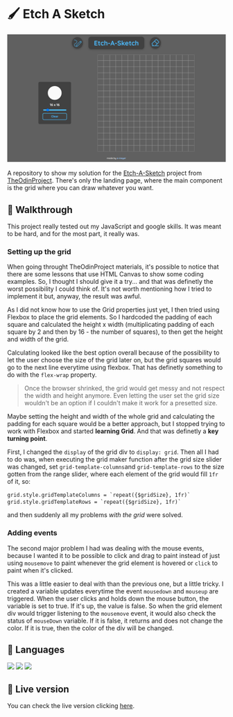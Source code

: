 ﻿
# :paintbrush: Etch A Sketch

![Image of the page](https://github.com/e-meyer/etch-a-sketch/blob/main/images/final-layout.png)

A repository to show my solution for the [Etch-A-Sketch](https://www.theodinproject.com/lessons/foundations-etch-a-sketch) project from [TheOdinProject](https://theodinproject.com). There's only the landing page, where the main component is the grid where you can draw whatever you want.

## :scroll: Walkthrough

This project really tested out my JavaScript and google skills. It was meant to be hard, and for the most part, it really was. 

### Setting up the grid

When going throught TheOdinProject materials, it's possible to notice that there are some lessons that use HTML Canvas to show some coding examples. So, I thought I should give it a try... and that was definetly the worst possibility I could think of. It's not worth mentioning how I tried to implement it but, anyway, the result was awful.

As I did not know how to use the Grid properties just yet, I then tried using Flexbox to place the grid elements. So I hardcoded the padding of each square and calculated the height x width (multiplicating padding of each square by 2 and then by 16 - the number of squares), to then get the height and width of the grid. 

Calculating looked like the best option overall because of the possibility to let the user choose the size of the grid later on, but the grid squares would go to the next line everytime using flexbox. That has definetly something to do with the `flex-wrap` property.

> Once the browser shrinked, the grid would get messy and not respect the width and height anymore. Even letting the user set the grid size wouldn't be an option if I couldn't make it work for a presetted size.

Maybe setting the height and width of the whole grid and calculating the padding for each square would be a better approach, but I stopped trying to work with Flexbox and started **learning Grid**. And that was definetly a **key turning point**.

First, I changed the `display` of the grid div to `display: grid`. Then all I had to do was, when executing the grid maker function after the grid size slider was changed,  set `grid-template-columns`and `grid-template-rows` to the size gotten from the range slider, where each element of the grid would fill `1fr` of it, so:

    grid.style.gridTemplateColumns = `repeat({$gridSize}, 1fr)`
    grid.style.gridTemplateRows = `repeat({$gridSize}, 1fr)`

and then suddenly all my problems _with the grid_ were solved.

### Adding events

The second major problem I had was dealing with the mouse events, because I wanted it to be possible to click and drag to paint instead of just using `mousemove` to paint whenever the grid element is hovered or `click` to paint when it's clicked.

This was a little easier to deal with than the previous one, but a little tricky. I created a variable updates everytime the event `mousedown` and `mouseup` are triggered. When the user clicks and holds down the mouse button, the variable is set to true. If it's up, the value is false. So when the grid element div would trigger listening to the `mousemove` event, it would also check the status of `mouseDown` variable. If it is false, it returns and does not change the color. If it is true, then the color of the div will be changed.

## :abacus: Languages

<img src="https://img.shields.io/badge/JavaScript-F7DF1E?style=for-the-badge&logo=javascript&logoColor=black"/>

<img src="https://img.shields.io/badge/HTML5-E34F26?style=for-the-badge&logo=html5&logoColor=white"/>

<img src="https://img.shields.io/badge/CSS3-1572B6?style=for-the-badge&logo=css3&logoColor=white"/>

## :flower_playing_cards: Live version

You can check the live version clicking <a href="https://e-meyer.github.io/etch-a-sketch/">here</a>.



